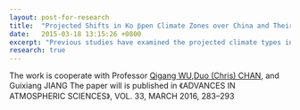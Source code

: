 ```yaml
---
layout: post-for-research
title:  "Projected Shifts in Ko ̈ppen Climate Zones over China and Their Temporal Evolution in CMIP5 Multi-Model Simulations"
date:   2015-03-18 13:15:26 +0800
excerpt: "Previous studies have examined the projected climate types in China by 2100. This study identified the emergence time of climate shifts at a 1◦ scale over China from 1990 to 2100 and investigated the temporal evolution of Ko ̈ppen–Geiger climate classifications computed from CMIP5 multi-model outputs. Climate shifts were detected in transition regions (7%–8% of China’s land area) by 2010, including rapid replacement of mixed forest (Dwb) by deciduous forest (Dwa) over Northeast China, strong shrinkage of alpine climate type (ET) on the Tibetan Plateau, weak northward expansion of subtropical winter- dry climate (Cwa) over Southeast China, and contraction of oceanic climate (Cwb) in Southwest China. Under all future RCP (Representative Concentration Pathway) scenarios, the reduction of Dwb in Northeast China and ET on the Tibetan Plateau was projected to accelerate substantially during 2010–30, and half of the total area occupied by ET in 1990 was projected to be redistributed by 2040. Under the most severe scenario (RCP8.5), sub-polar continental winter dry climate over Northeast China would disappear by 2040–50, ET on the Tibetan Plateau would disappear by 2070, and the climate types in 35.9% and 50.8% of China’s land area would change by 2050 and 2100, respectively. The results presented in this paper indicate imperative impacts of anthropogenic climate change on China’s ecoregions in future decades."
research: true
---
```


The work is cooperate with Professor [Qigang WU](https://aos.fudan.edu.cn/50/46/c14809a151622/page.htm),[Duo (Chris) CHAN](https://climate.fas.harvard.edu/people/duo-chan), and Guixiang JIANG
The paper will is published in 《ADVANCES IN ATMOSPHERIC SCIENCES》, VOL. 33, MARCH 2016, 283–293





